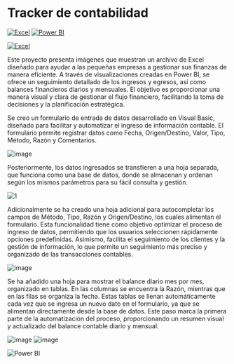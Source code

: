 # Tracker de contabilidad  

[![Excel](https://img.shields.io/badge/Excel-2021+-green?style=for-the-badge&logo=microsoft-excel&logoColor=white&labelColor=101010)](https://www.microsoft.com/en-us/microsoft-365/excel)
[![Power BI](https://img.shields.io/badge/Power_BI-Desktop-red?style=for-the-badge&logo=power-bi&logoColor=white&labelColor=101010)](https://powerbi.microsoft.com/)
 

[![Excel](https://img.shields.io/badge/Excel-101010?style=for-the-badge&logo=microsoft-excel&logoColor=white)](https://www.microsoft.com/en-us/microsoft-365/excel)

Este proyecto presenta imágenes que muestran un archivo de Excel diseñado para ayudar a las pequeñas empresas a gestionar sus finanzas de manera eficiente. A través de visualizaciones creadas en Power BI, se ofrece un seguimiento detallado de los ingresos y egresos, así como balances financieros diarios y mensuales. El objetivo es proporcionar una manera visual y clara de gestionar el flujo financiero, facilitando la toma de decisiones y la planificación estratégica.

Se creo un formulario de entrada de datos desarrollado en Visual Basic, diseñado para facilitar y automatizar el ingreso de información contable. El formulario permite registrar datos como Fecha, Origen/Destino, Valor, Tipo, Método, Razón y Comentarios. 

![image](https://github.com/user-attachments/assets/d6e3e6a1-936b-4200-9c6e-5f0f3cddde31)  


Posteriormente, los datos ingresados se transfieren a una hoja separada, que funciona como una base de datos, donde se almacenan y ordenan según los mismos parámetros para su fácil consulta y gestión. 

![1](https://github.com/user-attachments/assets/4e3b6e1f-e7cb-4e96-a76f-e42f3f60a181)  


Adicionalmente se ha creado una hoja adicional para autocompletar los campos de Método, Tipo, Razón y Origen/Destino, los cuales alimentan el formulario. Esta funcionalidad tiene como objetivo optimizar el proceso de ingreso de datos, permitiendo que los usuarios seleccionen rápidamente opciones predefinidas. Asimismo, facilita el seguimiento de los clientes y la gestión de información, lo que permite un seguimiento más preciso y organizado de las transacciones contables. 

![image](https://github.com/user-attachments/assets/6a1b5b1c-9cf0-4aea-a1b4-c8dd66a4399c)  


Se ha añadido una hoja para mostrar el balance diario mes por mes, organizado en tablas. En las columnas se encuentra la Razón, mientras que en las filas se organiza la fecha. Estas tablas se llenan automáticamente cada vez que se ingresa un nuevo dato en el formulario, ya que se alimentan directamente desde la base de datos. Este paso marca la primera parte de la automatización del proceso, proporcionando un resumen visual y actualizado del balance contable diario y mensual. 

![image](https://github.com/user-attachments/assets/3a2a1df2-707b-4209-a44b-6edf6a534ea6)
![image](https://github.com/user-attachments/assets/4c92a3df-6daf-41ea-80da-da74959ed603)  

 

![Power BI](https://img.shields.io/badge/Power%20BI-3D85C6?style=for-the-badge&logo=power-bi&logoColor=white)






